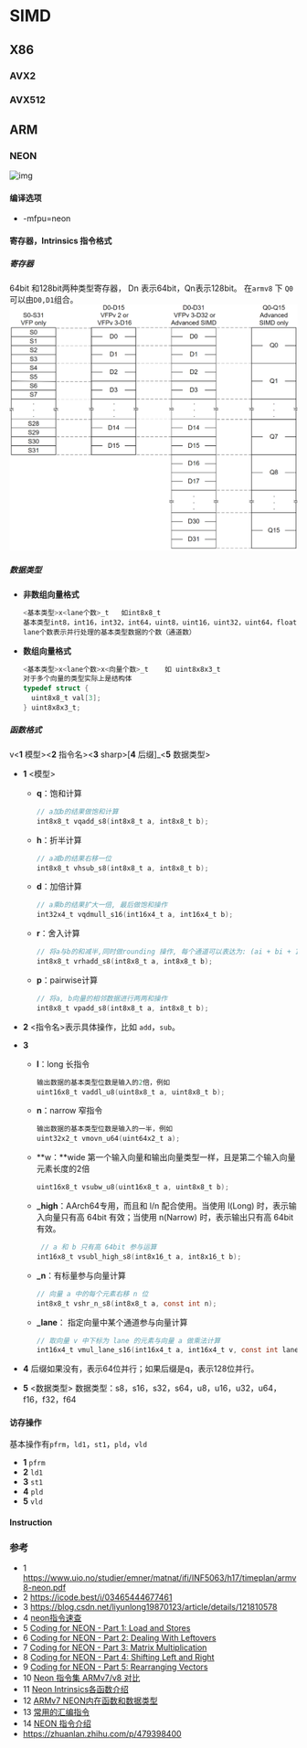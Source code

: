 # SIMD



## X86

### AVX2

### AVX512



## ARM

### NEON

![img](https://community.arm.com/cfs-file/__key/communityserver-blogs-components-weblogfiles/00-00-00-21-42/Arm-architecture-diagram.jpg)

#### 编译选项
- -mfpu=neon

#### 寄存器，Intrinsics  指令格式

##### 寄存器

64bit 和128bit两种类型寄存器， Dn 表示64bit，Qn表示128bit。 在`armv8` 下 `Q0`可以由`D0,D1`组合。
    ![image-20220814211333216](image-20220814211333216.png)


##### 数据类型
  - **非数组向量格式**

    ```c
    <基本类型>x<lane个数>_t   如int8x8_t
    基本类型int8，int16，int32，int64，uint8，uint16，uint32，uint64，float16，float32
    lane个数表示并行处理的基本类型数据的个数（通道数）
    ```

  - **数组向量格式**
    
      ```c
      <基本类型>x<lane个数>x<向量个数>_t    如 uint8x8x3_t
      对于多个向量的类型实际上是结构体
      typedef struct {
        uint8x8_t val[3];
      } uint8x8x3_t;
      ```

##### 函数格式

  v<**1** 模型><**2** 指令名><**3** sharp>[**4** 后缀]_<**5** 数据类型>

  - **1** <模型>

    - **q**：饱和计算

      ```c
      // a加b的结果做饱和计算
      int8x8_t vqadd_s8(int8x8_t a, int8x8_t b);
      ```

    - **h**：折半计算

      ```c
      // a减b的结果右移一位
      int8x8_t vhsub_s8(int8x8_t a, int8x8_t b);
      ```

    - **d**：加倍计算

      ```c
      // a乘b的结果扩大一倍, 最后做饱和操作
      int32x4_t vqdmull_s16(int16x4_t a, int16x4_t b);
      ```

    - **r**：舍入计算

      ```c
      // 将a与b的和减半,同时做rounding 操作, 每个通道可以表达为: (ai + bi + 1) >> 1
      int8x8_t vrhadd_s8(int8x8_t a, int8x8_t b);
      ```

    - **p**：pairwise计算

      ```c
      // 将a, b向量的相邻数据进行两两和操作
      int8x8_t vpadd_s8(int8x8_t a, int8x8_t b);
      ```

  - **2** <指令名>表示具体操作，比如 `add`，`sub`。

  - **3** <sharp>

    - **l**：long 长指令

      ```c
      输出数据的基本类型位数是输入的2倍，例如
      uint16x8_t vaddl_u8(uint8x8_t a, uint8x8_t b);
      ```

    - **n**：narrow 窄指令

      ```c
      输出数据的基本类型位数是输入的一半，例如
      uint32x2_t vmovn_u64(uint64x2_t a);
      ```

    - **w：**wide 第一个输入向量和输出向量类型一样，且是第二个输入向量元素长度的2倍

      ```c
      uint16x8_t vsubw_u8(uint16x8_t a, uint8x8_t b);
      ```

    - **_high**：AArch64专用，而且和 l/n 配合使用。当使用 l(Long) 时，表示输入向量只有高 64bit 有效；当使用 n(Narrow) 时，表示输出只有高 64bit 有效。

      ```c
       // a 和 b 只有高 64bit 参与运算
      int16x8_t vsubl_high_s8(int8x16_t a, int8x16_t b);
      ```

    - **_n**：有标量参与向量计算

      ```c
      // 向量 a 中的每个元素右移 n 位
      int8x8_t vshr_n_s8(int8x8_t a, const int n);
      ```

    - **_lane**： 指定向量中某个通道参与向量计算

      ```c
      // 取向量 v 中下标为 lane 的元素与向量 a 做乘法计算
      int16x4_t vmul_lane_s16(int16x4_t a, int16x4_t v, const int lane);
      ```


  - **4** 后缀如果没有，表示64位并行；如果后缀是q，表示128位并行。

- **5** <数据类型> 数据类型：s8，s16，s32，s64，u8，u16，u32，u64，f16，f32，f64

#### 访存操作

​	基本操作有`pfrm`，`ld1`，`st1`，`pld`，`vld`

- **1** `pfrm`
- **2** `ld1`
- **3** `st1`
- **4** `pld`
- **5** `vld`

#### Instruction



### 参考

- 1 https://www.uio.no/studier/emner/matnat/ifi/INF5063/h17/timeplan/armv8-neon.pdf
- 2 https://icode.best/i/03465444677461
- 3 https://blog.csdn.net/liyunlong19870123/article/details/121810578
- 4 [neon指令速查](https://blog.csdn.net/billbliss/article/details/78924636)
- 5 [Coding for NEON - Part 1: Load and Stores](https://community.arm.com/processors/b/blog/posts/coding-for-neon---part-1-load-and-stores)
- 6 [Coding for NEON - Part 2: Dealing With Leftovers](https://community.arm.com/processors/b/blog/posts/coding-for-neon---part-2-dealing-with-leftovers)
- 7 [Coding for NEON - Part 3: Matrix Multiplication](https://community.arm.com/processors/b/blog/posts/coding-for-neon---part-3-matrix-multiplication)
- 8 [Coding for NEON - Part 4: Shifting Left and Right](https://community.arm.com/processors/b/blog/posts/coding-for-neon---part-4-shifting-left-and-right)
- 9 [Coding for NEON - Part 5: Rearranging Vectors](https://community.arm.com/processors/b/blog/posts/coding-for-neon---part-5-rearranging-vectors)
- 10 [Neon 指令集 ARMv7/v8 对比](https://blog.csdn.net/zsc09_leaf/article/details/45825015)
- 11 [Neon Intrinsics各函数介绍](https://blog.csdn.net/fengbingchun/article/details/38085781)
- 12 [ARMv7 NEON内在函数和数据类型](https://blog.csdn.net/waterhawk/article/details/83932098)
- 13  [常用的汇编指令](https://jzwdsb.github.io/2018/07/neon_frequently_use/)
- 14 [NEON 指令介绍](https://zhuanlan.zhihu.com/p/441686632)
- https://zhuanlan.zhihu.com/p/479398400



